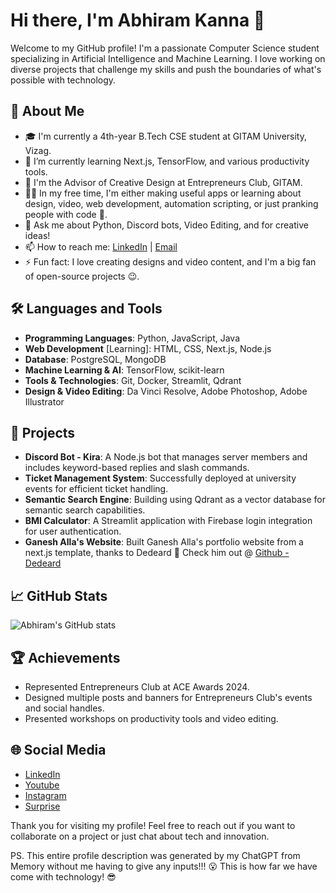 # Hi there, I'm Abhiram Kanna 👋

Welcome to my GitHub profile! I'm a passionate Computer Science student specializing in Artificial Intelligence and Machine Learning. I love working on diverse projects that challenge my skills and push the boundaries of what's possible with technology.

## 🚀 About Me
- 🎓 I'm currently a 4th-year B.Tech CSE student at GITAM University, Vizag.
- 🌱 I’m currently learning Next.js, TensorFlow, and various productivity tools.
- 💼 I'm the Advisor of Creative Design at Entrepreneurs Club, GITAM.
- 👨‍💻 In my free time, I'm either making useful apps or learning about design, video, web development, automation scripting, or just pranking people with code 🤣.
- 💬 Ask me about Python, Discord bots, Video Editing, and for creative ideas!
- 📫 How to reach me: [LinkedIn](https://www.linkedin.com/in/abhiramkanna) | [Email](mailto:abhiramkanna@outlook.com)
- ⚡ Fun fact: I love creating designs and video content, and I'm a big fan of open-source projects 😉.

## 🛠️ Languages and Tools
- **Programming Languages**: Python, JavaScript, Java
- **Web Development** [Learning]: HTML, CSS, Next.js, Node.js
- **Database**: PostgreSQL, MongoDB
- **Machine Learning & AI**: TensorFlow, scikit-learn
- **Tools & Technologies**: Git, Docker, Streamlit, Qdrant
- **Design & Video Editing**: Da Vinci Resolve, Adobe Photoshop, Adobe Illustrator

## 💼 Projects
- **Discord Bot - Kira**: A Node.js bot that manages server members and includes keyword-based replies and slash commands.
- **Ticket Management System**: Successfully deployed at university events for efficient ticket handling.
- **Semantic Search Engine**: Building using Qdrant as a vector database for semantic search capabilities.
- **BMI Calculator**: A Streamlit application with Firebase login integration for user authentication.
- **Ganesh Alla's Website**: Built Ganesh Alla's portfolio website from a next.js template, thanks to Dedeard 🫰 Check him out @ [Github - Dedeard](https://github.com/dedeard)

## 📈 GitHub Stats
![Abhiram's GitHub stats](https://github-readme-stats.vercel.app/api?username=aksisonline&show_icons=true&theme=radical)

## 🏆 Achievements
- Represented Entrepreneurs Club at ACE Awards 2024.
- Designed multiple posts and banners for Entrepreneurs Club's events and social handles.
- Presented workshops on productivity tools and video editing.

## 🌐 Social Media
- [LinkedIn](https://www.linkedin.com/in/abhiramkanna)
- [Youtube](https://youtube.com/aksisonline)
- [Instagram](https://instagram.com/aksisonline)
- [Surprise](https://www.youtube.com/watch?v=dQw4w9WgXcQ)

Thank you for visiting my profile! Feel free to reach out if you want to collaborate on a project or just chat about tech and innovation.

PS. This entire profile description was generated by my ChatGPT from Memory without me having to give any inputs!!! 😮
    This is how far we have come with technology! 😎
